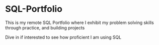 # SQL-Portfolio
This is my remote SQL Portfolio where I exhibit my problem solving skills through practice, and building projects

Dive in if interested to see how proficient I am using SQL
